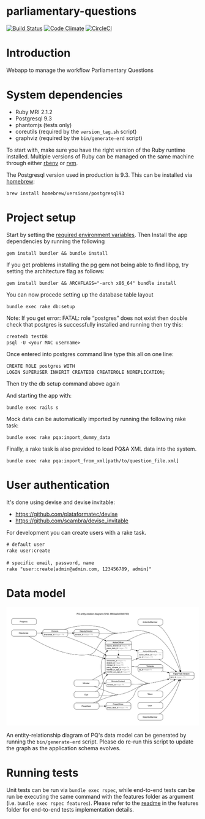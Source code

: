 parliamentary-questions
=======================

[![Build Status](https://travis-ci.org/ministryofjustice/parliamentary-questions.png?branch=master)](https://travis-ci.org/ministryofjustice/parliamentary-questions)
[![Code Climate](https://codeclimate.com/github/ministryofjustice/parliamentary-questions/badges/gpa.svg)](https://codeclimate.com/github/ministryofjustice/parliamentary-questions)
[![CircleCI](https://circleci.com/gh/ministryofjustice/parliamentary-questions.svg?style=svg)](https://circleci.com/gh/ministryofjustice/parliamentary-questions)

# Introduction
Webapp to manage the workflow Parliamentary Questions

# System dependencies

- Ruby MRI 2.1.2
- Postgresql 9.3
- phantomjs  (tests only)
- coreutils (required by the `version_tag.sh` script)
- graphviz (required by the `bin/generate-erd` script)

To start with, make sure you have the right version of the Ruby runtime installed.
Multiple versions of Ruby can be managed on the same machine through either [rbenv](https://github.com/sstephenson/rbenv)
or [rvm](https://rvm.io/).

The Postgresql version used in production is 9.3. This can be installed via [homebrew](brew.sh):

    brew install homebrew/versions/postgresql93

# Project setup

Start by setting the [required environment variables](https://github.com/ministryofjustice/parliamentary-questions/tree/dev/config).
Then Install the app dependencies by running the following

    gem install bundler && bundle install

If you get problems installing the pg gem not being able to find libpg, try setting the architecture flag as follows:

    gem install bundler && ARCHFLAGS="-arch x86_64" bundle install

You can now procede setting up the database table layout

    bundle exec rake db:setup

Note: If you get error: FATAL: role “postgres” does not exist then double check that postgres is successfully installed and running then try this:

    createdb testDB
    psql -U <your MAC username>

  Once entered into postgres command line type this all on one line:

    CREATE ROLE postgres WITH
    LOGIN SUPERUSER INHERIT CREATEDB CREATEROLE NOREPLICATION;

  Then try the db setup command above again

And starting the app with:

    bundle exec rails s

Mock data can be automatically imported by running the following rake task:

    bundle exec rake pqa:import_dummy_data

Finally, a rake task is also provided to load PQ&A XML data into the system.

    bundle exec rake pqa:import_from_xml[path/to/question_file.xml]

# User authentication

It's done using devise and devise invitable:

* https://github.com/plataformatec/devise
* https://github.com/scambra/devise_invitable

For development you can create users with a rake task.
```
# default user
rake user:create

# specific email, password, name
rake "user:create[admin@admin.com, 123456789, admin]"
```

# Data model

![PQ entity-relations diagram](https://github.com/ministryofjustice/parliamentary-questions/blob/dev/erd.png)

An entity-relationship diagram of PQ's data model can be generated by running
the `bin/generate-erd` script. Please do re-run this script to update the graph as
the application schema evolves.

# Running tests

Unit tests can be run via `bundle exec rspec`, while end-to-end tests can
be run be executing the same command with the features folder as argument (i.e.
`bundle exec rspec features`). Please refer to the [readme](https://github.com/ministryofjustice/parliamentary-questions/tree/dev/features) in the features folder
for end-to-end tests implementation details.
